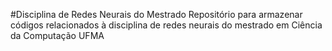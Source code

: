#Disciplina de Redes Neurais do Mestrado
Repositório para armazenar códigos relacionados à disciplina de redes neurais do mestrado em Ciência da Computação UFMA
